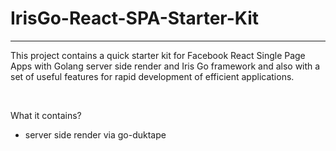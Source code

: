 # IrisGo-React-SPA-Starter-Kit

-------------------------------------------
This project contains a quick starter kit for Facebook React Single Page Apps with Golang server side render and Iris Go framework and also with a set of useful features for rapid development of efficient applications.

<br/>

What it contains?
* server side render via go-duktape
